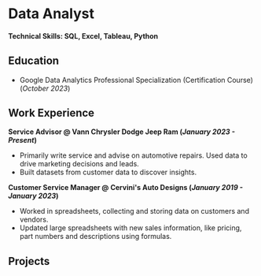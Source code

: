 # Data Analyst

#### Technical Skills: SQL, Excel, Tableau, Python

## Education
- Google Data Analytics Professional Specialization (Certification Course) (_October 2023_)								       		


## Work Experience
**Service Advisor @ Vann Chrysler Dodge Jeep Ram (_January 2023 - Present_)**
- Primarily write service and advise on automotive repairs. Used data to drive marketing decisions and leads.
- Built datasets from customer data to discover insights.

**Customer Service Manager @ Cervini's Auto Designs (_January 2019 - January 2023_)**
- Worked in spreadsheets, collecting and storing data on customers and vendors.
- Updated large spreadsheets with new sales information, like pricing, part numbers and descriptions using formulas.

## Projects

